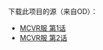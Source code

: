 下载此项目的源（来自OD）：
- [MCVR服 第1话](https://archive.mbalice.com/down/%E5%89%AA%E8%BE%91/2019.10/MCVR%E6%9C%8D%20%E7%AC%AC1%E8%AF%9D.mp4)
- [MCVR服 第2话](https://archive.mbalice.com/down/%E5%89%AA%E8%BE%91/2019.10/MCVR%E6%9C%8D%20%E7%AC%AC2%E8%AF%9D.mp4)
